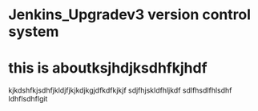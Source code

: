 # Jenkins_Upgradev3 version control system
# this is aboutksjhdjksdhfkjhdf
kjkdshfkjsdhfjkldjfjkjkdjkgjdfkdfkjkjf
sdjfhjskldfhljkdf
sdlfhsdlfhlsdhf
ldhflsdhflgit  

